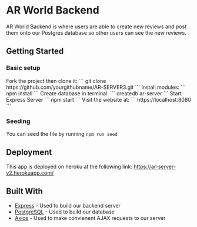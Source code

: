 # AR World Backend

AR World Backend is where users are able to create new reviews and post them onto our Postgres database so other users can see the new reviews.

## Getting Started

<h3>Basic setup</h3>
Fork the project then clone it:
```
git clone https://github.com/yourgithubname/AR-SERVER3.git
```
Install modules:
```
npm install
```
Create database in terminal:
```
createdb ar-server
```
Start Express Server
```
npm start
```
Visit the website at:
```
https://localhost:8080
```
<h3>Seeding</h3>
You can seed the file by running <code>npm run seed</code>

## Deployment

This app is deployed on heroku at the following link: https://ar-server-v2.herokuapp.com/

## Built With

* [Express](https://www.npmjs.com/package/express) - Used to build our backend server
* [PostgreSQL](https://www.postgresql.org/) - Used to build our database
* [Axios](https://www.npmjs.com/package/axios) - Used to make convienent AJAX requests to our server
